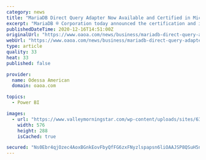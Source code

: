 ```yaml
---
category: news
title: "MariaDB Direct Query Adapter Now Available and Certified in Microsoft Power BI"
excerpt: "MariaDB ® Corporation today announced the certification and immediate availability of the MariaDB Direct Query Adapter in Microsoft Power BI. MariaDB and Microsoft worked together on the ..."
publishedDateTime: 2020-12-16T14:51:00Z
originalUrl: "https://www.oaoa.com/news/business/mariadb-direct-query-adapter-now-available-and-certified-in-microsoft-power-bi/article_34e90cba-84ee-5981-8b54-e1eaa3e31bfd.html"
webUrl: "https://www.oaoa.com/news/business/mariadb-direct-query-adapter-now-available-and-certified-in-microsoft-power-bi/article_34e90cba-84ee-5981-8b54-e1eaa3e31bfd.html"
type: article
quality: 33
heat: 33
published: false

provider:
  name: Odessa American
  domain: oaoa.com

topics:
  - Power BI

images:
  - url: "https://www.valleymorningstar.com/wp-content/uploads/sites/63/2020/07/GET-IT-NOW-BUTTON.png"
    width: 576
    height: 288
    isCached: true

secured: "Ns0Ebr4qjOzec4AoxBGnkEovFbyQfFG6zxFNyzlspapsn6liOAAJSP8QSuH5nCJnW7nRI5a8XHgNEs1kYb4Jhq01m5jaGpbn8WX7CbFiptZVTCd2znCknZG61oZmvRBohR+zMS9ssUY6Rw3jPy6x4CToP9AgBZwftSx5eZeeWBrW9IMEZRMMxGpE/0e9b8Yk/w8kAFB6UW+9cIM3gevL03xXuNzMk/rSzWW+CoqolvoTVlZYOBy7MZMEps4uXbTmryju/GWDgwjVzBhU7ezWvMAd92++LPAygUrt1kCSCJExHnkpr/VlCSd++uO3Jm8L2A+eAeJbzZr04BmxZHbuuolwuP09y23E0bVNOK8mVpk=;BClb6YUdNzPhfyV1jK+9xQ=="
---
```


